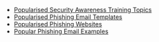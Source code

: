 * [Popularised Security Awareness Training Topics](https://caniphish.com/security-awareness-training-topics)
* [Popularised Phishing Email Templates](https://caniphish.com/free-phishing-test/phishing-email-templates)
* [Popularised Phishing Websites](https://caniphish.com/free-phishing-test/phishing-website-templates)
* [Popular Phishing Email Examples](https://caniphish.com/phishing-email-examples)
